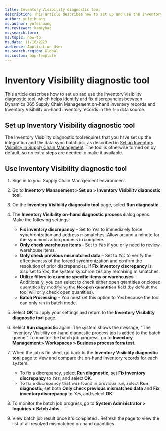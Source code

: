 ```yaml
---
title: Inventory Visibility diagnostic tool
description: This article describes how to set up and use the Inventory Visibility diagnostic tool, which helps you identify and fix discrepancies between Dynamics 365 Supply Chain Management on-hand inventory records and the Inventory Visibility service's on-hand inventory records.
author: yufeihuang
ms.author: yufeihuang
ms.reviewer: kamaybac
ms.search.form:
ms.topic: how-to
ms.date: 11/16/2023
audience: Application User
ms.search.region: Global
ms.custom: bap-template
---
```


# Inventory Visibility diagnostic tool

This article describes how to set up and use the Inventory Visibility diagnostic tool, which helps identify and fix discrepancies between Dynamics 365 Supply Chain Management on-hand inventory records and Inventory Visibility on-hand inventory records in the `fno` data source.

## Set up Inventory Visibility diagnostic tool

The Inventory Visibility diagnostic tool requires that you have set up the integration and the data sync batch job, as described in [Set up Inventory Visibility in Supply Chain Management](inventory-visibility-setup.md#setup-dynamics-scm). The tool is otherwise turned on by default, so no extra steps are needed to make it available.

## Use Inventory Visibility diagnostic tool

1. Sign in to your Supply Chain Management environment.
1. Go to **Inventory Management \> Set up \> Inventory Visibility diagnostic tool**.
1. On the **Inventory Visibility diagnostic tool** page, select **Run diagnostic**.
1. The **Inventory Visibility on-hand diagnostic process** dialog opens. Make the following settings:
    - **Fix inventory discrepancy** – Set to *Yes* to immediately force synchronization and address mismatches. Allow around a minute for the synchronization process to complete. <!--KFM: What if I set this to No? Why would I set this to No? -->
    - **Only check warehouse items** – Set to *Yes* if you only need to review warehouse items. <!--KFM: What if I set this to No? What do we check then? -->
    - **Only check previous mismatched data** – Set to *Yes* to verify the effectiveness of the forced synchronization and confirm the resolution of prior discrepancies. <!--KFM: What if I set this to No? Why would I set this to No? What do we mean by "only"? --> If **Fix inventory discrepancy** is also set to *Yes*, the system synchronizes any remaining mismatches.
    - **Utilize filters to examine specific items or warehouses** – Additionally, you can select to check either open quantities or closed quantities by modifying the **No open quantities** field (by default the tool will only check open quantities).  <!--KFM: This isn't clear. I need to see this. -->
    - **Batch Processing** – You must set this option to *Yes* because the tool can only run in batch mode.

1. Select **OK** to apply your settings and return to the **Inventory Visibility diagnostic tool** page.
1. Select **Run diagnostic** again. The system shows the message, "The Inventory Visibility on-hand diagnostic process job is added to the batch queue." <!--KFM: No dialog this time? --> To monitor the batch job progress, go to **Inventory Management \> Workspaces \> Business process form test**.
1. When the job is finished, go back to the **Inventory Visibility diagnostic tool** page to view and compare the on-hand inventory records for each system.
    - To fix a discrepancy, select **Run diagnostic**, set **Fix inventory discrepancy** to *Yes*, and select **OK**. <!--KFM: Which kind of discrepancies are we fixing here, compared to the next bullet settings? -->
    - To fix a discrepancy that was found in previous run, select **Run diagnostic**, set both **Only check previous mismatched data** and **Fix inventory discrepancy** to *Yes*, and select **OK**. <!--KFM: How is this different from the previous bullet? -->

    <!--KFM: Looks like this time, when we selected **Run diagnostic**, we got the dialog again. Do I need to select **Run diagnostic** yet again to run the job with the new settings? -->

1. To monitor the batch job progress, go to **System Administrator \> Inquiries \> Batch Jobs**. <!--KFM: Why is this different than the path we used for this previously? -->
1. View batch job result once it's completed <!--KFM: How? Where? -->. Refresh the page <!--KFM: What page? How? --> to view the list of all resolved mismatched on-hand quantities.
